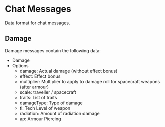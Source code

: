 # Chat Messages

Data format for chat messages.

## Damage

Damage messages contain the following data:
  * Damage
  * Options
    * damage: Actual damage (without effect bonus)
    * effect: Effect bonus
    * multiplier: Multiplier to apply to damage roll for spacecraft weapons (after armour)
    * scale: traveller / spacecraft
    * traits: List of traits
    * damageType: Type of damage
    * tl: Tech Level of weapon
    * radiation: Amount of radiation damage
    * ap: Armour Piercing